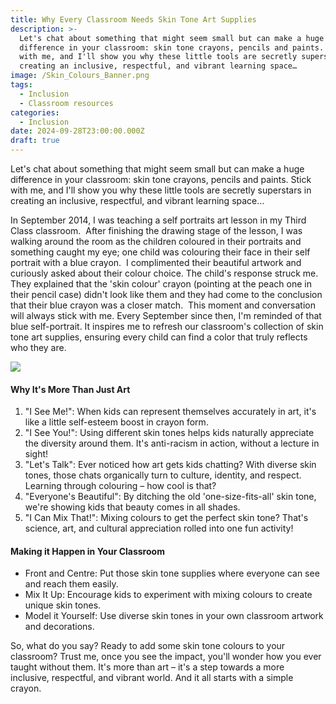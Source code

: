 ```yaml
---
title: Why Every Classroom Needs Skin Tone Art Supplies
description: >-
  Let's chat about something that might seem small but can make a huge
  difference in your classroom: skin tone crayons, pencils and paints. Stick
  with me, and I'll show you why these little tools are secretly superstars in
  creating an inclusive, respectful, and vibrant learning space…
image: /Skin_Colours_Banner.png
tags:
  - Inclusion
  - Classroom resources
categories:
  - Inclusion
date: 2024-09-28T23:00:00.000Z
draft: true
---
```


Let's chat about something that might seem small but can make a huge difference in your classroom: skin tone crayons, pencils and paints. Stick with me, and I'll show you why these little tools are secretly superstars in creating an inclusive, respectful, and vibrant learning space…

In September 2014, I was teaching a self portraits art lesson in my Third Class classroom.  After finishing the drawing stage of the lesson, I was walking around the room as the children coloured in their portraits and something caught my eye; one child was colouring their face in their self portrait with a blue crayon.  I complimented their beautiful artwork and curiously asked about their colour choice. The child's response struck me. They explained that the 'skin colour' crayon (pointing at the peach one in their pencil case) didn't look like them and they had come to the conclusion that their blue crayon was a closer match.  This moment and conversation will always stick with me. Every September since then, I'm reminded of that blue self-portrait. It inspires me to refresh our classroom's collection of skin tone art supplies, ensuring every child can find a color that truly reflects who they are.

![](/Child-painting-family.png)

#### Why It's More Than Just Art

1. "I See Me!": When kids can represent themselves accurately in art, it's like a little self-esteem boost in crayon form.
2. "I See You!": Using different skin tones helps kids naturally appreciate the diversity around them. It's anti-racism in action, without a lecture in sight!
3. "Let's Talk": Ever noticed how art gets kids chatting? With diverse skin tones, those chats organically turn to culture, identity, and respect. Learning through colouring – how cool is that?
4. "Everyone's Beautiful": By ditching the old 'one-size-fits-all' skin tone, we're showing kids that beauty comes in all shades.
5. "I Can Mix That!": Mixing colours to get the perfect skin tone? That's science, art, and cultural appreciation rolled into one fun activity!

#### Making it Happen in Your Classroom

* Front and Centre: Put those skin tone supplies where everyone can see and reach them easily.
* Mix It Up: Encourage kids to experiment with mixing colours to create unique skin tones.
* Model it Yourself: Use diverse skin tones in your own classroom artwork and decorations.

So, what do you say? Ready to add some skin tone colours to your classroom? Trust me, once you see the impact, you'll wonder how you ever taught without them. It's more than art – it's a step towards a more inclusive, respectful, and vibrant world. And it all starts with a simple crayon.
